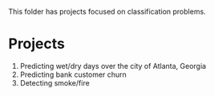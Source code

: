 This folder has projects focused on classification problems.

# Projects
1. Predicting wet/dry days over the city of Atlanta, Georgia
2. Predicting bank customer churn
3. Detecting smoke/fire
